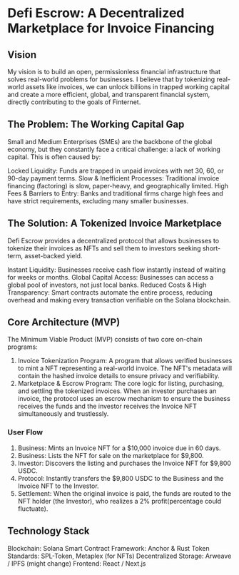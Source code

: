 # Defi Escrow: A Decentralized Marketplace for Invoice Financing

## Vision

My vision is to build an open, permissionless financial infrastructure that solves real-world problems for businesses. I believe that by tokenizing real-world assets like invoices, we can unlock billions in trapped working capital and create a more efficient, global, and transparent financial system, directly contributing to the goals of Finternet.

## The Problem: The Working Capital Gap

Small and Medium Enterprises (SMEs) are the backbone of the global economy, but they constantly face a critical challenge: a lack of working capital. This is often caused by:

Locked Liquidity: Funds are trapped in unpaid invoices with net 30, 60, or 90-day payment terms.
Slow & Inefficient Processes: Traditional invoice financing (factoring) is slow, paper-heavy, and geographically limited.
High Fees & Barriers to Entry: Banks and traditional firms charge high fees and have strict requirements, excluding many smaller businesses.

## The Solution: A Tokenized Invoice Marketplace

Defi Escrow provides a decentralized protocol that allows businesses to tokenize their invoices as NFTs and sell them to investors seeking short-term, asset-backed yield.

Instant Liquidity: Businesses receive cash flow instantly instead of waiting for weeks or months.
Global Capital Access: Businesses can access a global pool of investors, not just local banks.
Reduced Costs & High Transparency: Smart contracts automate the entire process, reducing overhead and making every transaction verifiable on the Solana blockchain.

## Core Architecture (MVP)

The Minimum Viable Product (MVP) consists of two core on-chain programs:

1.  Invoice Tokenization Program: A program that allows verified businesses to mint a NFT representing a real-world invoice. The NFT's metadata will contain the hashed invoice details to ensure privacy and verifiability.
2.  Marketplace & Escrow Program: The core logic for listing, purchasing, and settling the tokenized invoices. When an investor purchases an invoice, the protocol uses an escrow mechanism to ensure the business receives the funds and the investor receives the Invoice NFT simultaneously and trustlessly.

### User Flow

1.  Business: Mints an Invoice NFT for a $10,000 invoice due in 60 days.
2.  Business: Lists the NFT for sale on the marketplace for $9,800.
3.  Investor: Discovers the listing and purchases the Invoice NFT for $9,800 USDC.
4.  Protocol: Instantly transfers the $9,800 USDC to the Business and the Invoice NFT to the Investor.
5.  Settlement: When the original invoice is paid, the funds are routed to the NFT holder (the Investor), who realizes a 2% profit(percentage could fluctuate).

## Technology Stack

Blockchain: Solana
Smart Contract Framework: Anchor & Rust
Token Standards: SPL-Token, Metaplex (for NFTs)
Decentralized Storage: Arweave / IPFS (might change)
Frontend: React / Next.js


